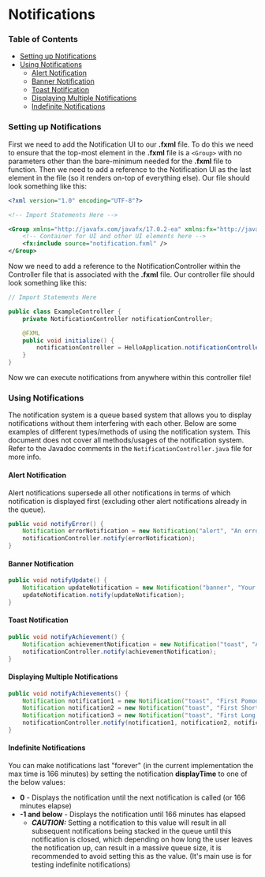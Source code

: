 # Notifications

### Table of Contents
- [Setting up Notifications](#Setting-up-Notifications)
- [Using Notifications](#Using-Notifications)
    - [Alert Notification](#alert-notification)
    - [Banner Notification](#banner-notification)
    - [Toast Notification](#toast-notification)
    - [Displaying Multiple Notifications](#displaying-multiple-notifications)
    - [Indefinite Notifications](#indefinite-notifications)

### Setting up Notifications

First we need to add the Notification UI to our **.fxml** file.
To do this we need to ensure that the top-most element in the **.fxml** file is a ```<Group>```
with no parameters other than the bare-minimum needed for the **.fxml** file to function. Then
we need to add a reference to the Notification UI as the last element in the file (so it renders on-top of everything else).
Our file should look something like this:

```xml
<?xml version="1.0" encoding="UTF-8"?>

<!-- Import Statements Here -->

<Group xmlns="http://javafx.com/javafx/17.0.2-ea" xmlns:fx="http://javafx.com/fxml/1" fx:controller="com.example.flowmato.controller.ExampleController">
    <!-- Container for UI and other UI elements here -->
    <fx:include source="notification.fxml" />
</Group>
```

Now we need to add a reference to the NotificationController within the Controller file that is associated with the **.fxml** file.
Our controller file should look something like this:

```java
// Import Statements Here

public class ExampleController {
    private NotificationController notificationController;

    @FXML
    public void initialize() {
        notificationController = HelloApplication.notificationController;
    }
}
```

Now we can execute notifications from anywhere within this controller file!

### Using Notifications

The notification system is a queue based system that allows you to display notifications without them interfering with each other.
Below are some examples of different types/methods of using the notification system. This document does not cover all methods/usages of the notification system. Refer to the Javadoc comments in the ```NotificationController.java``` file for more info.

#### Alert Notification

Alert notifications supersede all other notifications in terms of which notification is displayed first (excluding other alert notifications already in the queue).

```java
public void notifyError() {
    Notification errorNotification = new Notification("alert", "An error occurred", "BOTTOM", 5000);
    notificationController.notify(errorNotification);
}
```

#### Banner Notification


```java
public void notifyUpdate() {
    Notification updateNotification = new Notification("banner", "Your version of Flowmato is out of date", "TOP", 5000);
    updateNotification.notify(updateNotification);
}
```

#### Toast Notification

```java
public void notifyAchievement() {
    Notification achievementNotification = new Notification("toast", "Achievement Get!", "TOP_RIGHT", 5000);
    notificationController.notify(achievementNotification);
}
```

#### Displaying Multiple Notifications

```java
public void notifyAchievements() {
    Notification notification1 = new Notification("toast", "First Pomodoro Completed!", "TOP_RIGHT", 5000);
    Notification notification2 = new Notification("toast", "First Short Break Completed!", "TOP_RIGHT", 5000);
    Notification notification3 = new Notification("toast", "First Long Break Completed!", "TOP_RIGHT", 5000);
    notificationController.notify(notification1, notification2, notification3);
}
```

#### Indefinite Notifications

You can make notifications last "forever" (in the current implementation the max time is 166 minutes) by setting the notification
**displayTime** to one of the below values:

- **0** - Displays the notification until the next notification is called (or 166 minutes elapse)
- **-1 and below** - Displays the notification until 166 minutes has elapsed
  - ***CAUTION:*** Setting a notification to this value will result in all subsequent notifications being stacked
  in the queue until this notification is closed, which depending on how long the user leaves the notification up, can result in a massive queue size,
  it is recommended to avoid setting this as the value. (It's main use is for testing indefinite notifications)